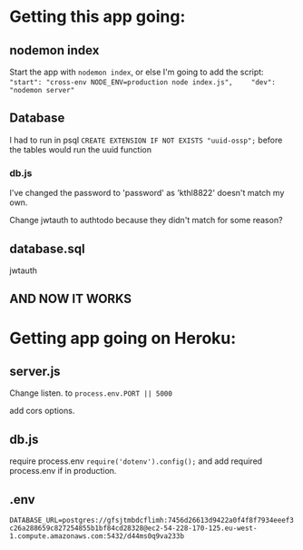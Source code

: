 # Getting this app going:

## nodemon index

Start the app with ```nodemon index```, or else I'm going to add the script:
```    "start": "cross-env NODE_ENV=production node index.js", ```
```     "dev": "nodemon server" ```

## Database

I had to run in psql ``` CREATE EXTENSION IF NOT EXISTS "uuid-ossp"; ``` before the tables would run the uuid function

### db.js

I've changed the password to 'password' as 'kthl8822' doesn't match my own.

Change jwtauth to authtodo because they didn't match for some reason?

## database.sql

jwtauth

## AND NOW IT WORKS

# Getting app going on Heroku:

## server.js

Change listen. to ```process.env.PORT || 5000```

add cors options.

## db.js

require process.env ``` require('dotenv').config(); ``` and add required process.env if in production.

## .env

``` DATABASE_URL=postgres://gfsjtmbdcflimh:7456d26613d9422a0f4f8f7934eeef3c26a288659c827254855b1bf84cd28328@ec2-54-228-170-125.eu-west-1.compute.amazonaws.com:5432/d44ms0q9va233b ```